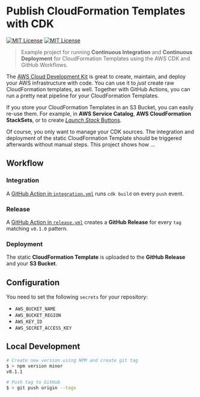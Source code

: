 # Publish CloudFormation Templates with CDK

[![MIT License](https://badgen.now.sh/badge/License/MIT/blue)](https://github.com/sbstjn/cfn-release-example/blob/master/LICENSE.md)
[![MIT License](https://badgen.net/github/release/sbstjn/cfn-release-example/stable)](https://github.com/sbstjn/cfn-release-example/releases)

> Example project for running **Continuous Integration** and **Continuous Deployment** for CloudFormation Templates using the AWS CDK and GitHub Workflows.

The [AWS Cloud Development Kit](https://aws.amazon.com/cdk/) is great to create, maintain, and deploy your AWS infrastructure with code. You can use it to _just_ create raw CloudFormation templates, as well. Together with GitHub Actions, you can run a pretty neat pipeline for your CloudFormation Templates.

If you store your CloudFormation Templates in an S3 Bucket, you can easily re-use them. For example, in **AWS Service Catalog**, **AWS CloudFormation StackSets**, or to create [_Launch Stack_ Buttons](https://aws.amazon.com/blogs/devops/construct-your-own-launch-stack-url/).

Of course, you only want to manage your CDK sources. The integration and deployment of the static CloudFormation Template should be triggered afterwards without manual steps. This project shows how …

## Workflow

### Integration

A [GitHub Action in `integration.yml`](.github/workflows/integration.yml) runs `cdk build` on every `push` event.

### Release

A [GitHub Action in `release.yml`](.github/workflows/release.yml) creates a **GitHub Release** for every `tag` matching `v0.1.0` pattern.

### Deployment

The static **CloudFormation Template** is uploaded to the **GitHub Release** and your **S3 Bucket**.

## Configuration

You need to set the following `secrets` for your repository:

- `AWS_BUCKET_NAME`
- `AWS_BUCKET_REGION`
- `AWS_KEY_ID`
- `AWS_SECRET_ACCESS_KEY`

## Local Development

```bash
# Create new version using NPM and create git tag
$ > npm version minor
v0.1.1

# Push tag to GitHub
$ > git push origin --tags
```
